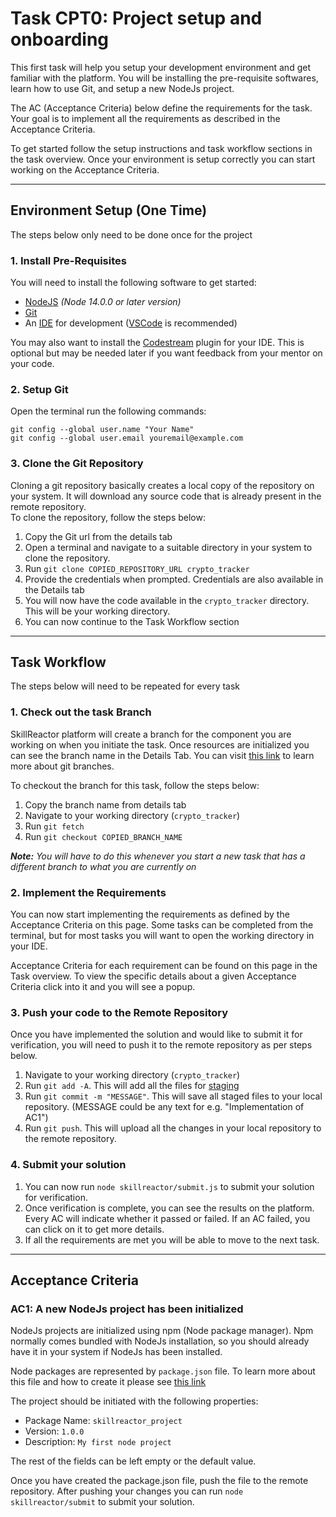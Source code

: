 # Task CPT0: Project setup and onboarding
This first task will help you setup your development environment and get familiar with the platform. You will be installing the pre-requisite softwares, learn how to use Git, and setup a new NodeJs project.

The AC (Acceptance Criteria) below define the requirements for the task. Your goal is to implement all the requirements as described in the Acceptance Criteria.

To get started follow the setup instructions and task workflow sections in the task overview. Once your environment is setup correctly you can start working on the Acceptance Criteria.
___
## Environment Setup (One Time)
The steps below only need to be done once for the project
### 1. Install Pre-Requisites
You will need to install the following software to get started:
- [NodeJS](https://nodejs.org/en/download/) _(Node 14.0.0 or later version)_
- [Git](https://git-scm.com/book/en/v2/Getting-Started-Installing-Git)
- An [IDE](https://www.codecademy.com/articles/what-is-an-ide) for development ([VSCode](https://code.visualstudio.com/) is recommended)

You may also want to install the [Codestream](https://www.codestream.com/) plugin for your IDE. This is optional but may be needed later if you want feedback from your mentor on your code.

### 2. Setup Git
Open the terminal run the following commands:
```git
git config --global user.name "Your Name"
git config --global user.email youremail@example.com
```
### 3. Clone the Git Repository
Cloning a git repository basically creates a local copy of the repository on your system. It will download any source code that is already present in the remote repository.<br>
To clone the repository, follow the steps below:
1. Copy the Git url from the details tab
2. Open a terminal and navigate to a suitable directory in your system to clone the repository.
3.  Run `git clone COPIED_REPOSITORY_URL crypto_tracker`
4.  Provide the credentials when prompted. Credentials are also available in the Details tab
5.  You will now have the code available in the `crypto_tracker` directory. This will be your working directory.
6.  You can now continue to the Task Workflow section
___
## Task Workflow
The steps below will need to be repeated for every task
### 1. Check out the task Branch
SkillReactor platform will create a branch for the component you are working on when you initiate the task. Once resources are initialized you can see the branch name in the Details Tab. You can visit [this link](https://www.atlassian.com/git/tutorials/using-branches) to learn more about git branches.

To checkout the branch for this task, follow the steps below:
1.  Copy the branch name from details tab
2.  Navigate to your working directory (`crypto_tracker`)
3.  Run `git fetch`
4.  Run `git checkout COPIED_BRANCH_NAME`

___Note:___ _You will have to do this whenever you start a new task that has a different branch to what you are currently on_
### 2. Implement the Requirements
You can now start implementing the requirements as defined by the Acceptance Criteria on this page. Some tasks can be completed from the terminal, but for most tasks you will want to open the working directory in your IDE.

Acceptance Criteria for each requirement can be found on this page in the Task overview. To view the specific details about a given Acceptance Criteria click into it and you will see a popup.
### 3. Push your code to the Remote Repository
Once you have implemented the solution and would like to submit it for verification, you will need to push it to the remote repository as per steps below.

1. Navigate to your working directory (`crypto_tracker`)
2.  Run `git add -A`. This will add all the files for [staging](https://www.atlassian.com/git/tutorials/saving-changes)
3.  Run `git commit -m "MESSAGE"`. This will save all staged files to your local repository. (MESSAGE could be any text for e.g. "Implementation of AC1")
4.  Run `git push`. This will upload all the changes in your local repository to the remote repository.

### 4. Submit your solution
1. You can now run `node skillreactor/submit.js` to submit your solution for verification.
2.  Once verification is complete, you can see the results on the platform. Every AC will indicate whether it passed or failed. If an AC failed, you can click on it to get more details.
3.  If all the requirements are met you will be able to move to the next task.
___
## Acceptance Criteria
### __AC1: A new NodeJs project has been initialized__
NodeJs projects are initialized using npm (Node package manager). Npm normally comes bundled with NodeJs installation, so you should already have it in your system if NodeJs has been installed.

Node packages are represented by `package.json` file. To learn more about this file and how to create it please see [this link](https://docs.npmjs.com/creating-a-package-json-file)

The project should be initiated with the following properties:
* Package Name: `skillreactor_project`
* Version: `1.0.0`
* Description: `My first node project`

The rest of the fields can be left empty or the default value.

Once you have created the package.json file, push the file to the remote repository. After pushing your changes you can run `node skillreactor/submit` to submit your solution.
